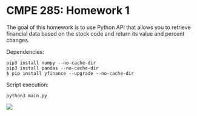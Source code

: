 # CMPE 285: Homework 1
The goal of this homework is to use Python API that allows you to retrieve financial data based on the stock code and return its value and percent changes.

Dependencies: 
```
pip3 install numpy --no-cache-dir
pip3 install pandas --no-cache-dir
$ pip install yfinance --upgrade --no-cache-dir
```

Script execution: 
```
python3 main.py
```

![](cmpe285hw2_output.gif)
